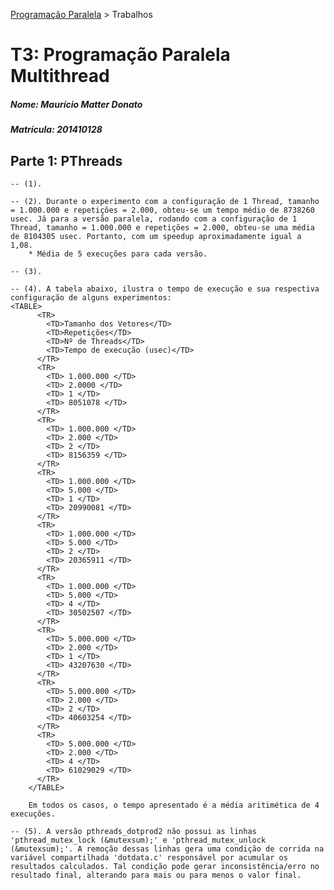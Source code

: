 [Programação Paralela](https://github.com/AndreaInfUFSM/elc139-2016a) > Trabalhos

# T3: Programação Paralela Multithread 

##### Nome: Maurício Matter Donato
##### Matrícula: 201410128

## Parte 1: PThreads
	-- (1). 

	-- (2). Durante o experimento com a configuração de 1 Thread, tamanho = 1.000.000 e repetições = 2.000, obteu-se um tempo médio de 8738260 usec. Já para a versão paralela, rodando com a configuração de 1 Thread, tamanho = 1.000.000 e repetições = 2.000, obteu-se uma média de 8104305 usec. Portanto, com um speedup aproximadamente igual a 1,08.
		* Média de 5 execuções para cada versão.

	-- (3). 

	-- (4). A tabela abaixo, ilustra o tempo de execução e sua respectiva configuração de alguns experimentos:
	<TABLE>
          <TR>
            <TD>Tamanho dos Vetores</TD>
            <TD>Repetições</TD>
            <TD>Nº de Threads</TD>
            <TD>Tempo de execução (usec)</TD>
          </TR>
          <TR>
          	<TD> 1.000.000 </TD>
          	<TD> 2.0000 </TD>
          	<TD> 1 </TD>
          	<TD> 8051078 </TD>
          </TR>
          <TR>
          	<TD> 1.000.000 </TD>
          	<TD> 2.000 </TD>
          	<TD> 2 </TD>
          	<TD> 8156359 </TD>
          </TR>
          <TR>
          	<TD> 1.000.000 </TD>
          	<TD> 5.000 </TD>
          	<TD> 1 </TD>
          	<TD> 20990081 </TD>
          </TR>
          <TR>
          	<TD> 1.000.000 </TD>
          	<TD> 5.000 </TD>
          	<TD> 2 </TD>
          	<TD> 20365911 </TD>
          </TR>
          <TR>
          	<TD> 1.000.000 </TD>
          	<TD> 5.000 </TD>
          	<TD> 4 </TD>
          	<TD> 30502507 </TD>
          </TR>
          <TR>
          	<TD> 5.000.000 </TD>
          	<TD> 2.000 </TD>
          	<TD> 1 </TD>
          	<TD> 43207630 </TD>
          </TR>
          <TR>
          	<TD> 5.000.000 </TD>
          	<TD> 2.000 </TD>
          	<TD> 2 </TD>
          	<TD> 40603254 </TD>
          </TR>
          <TR>
          	<TD> 5.000.000 </TD>
          	<TD> 2.000 </TD>
          	<TD> 4 </TD>
          	<TD> 61029029 </TD>
          </TR>
        </TABLE>

        Em todos os casos, o tempo apresentado é a média aritimética de 4 execuções.

	-- (5). A versão pthreads_dotprod2 não possui as linhas 'pthread_mutex_lock (&mutexsum);' e 'pthread_mutex_unlock (&mutexsum);'. A remoção dessas linhas gera uma condição de corrida na variável compartilhada 'dotdata.c' responsável por acumular os resultados calculados. Tal condição pode gerar inconsistência/erro no resultado final, alterando para mais ou para menos o valor final.